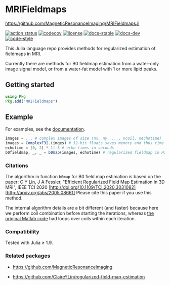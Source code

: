 # MRIFieldmaps

https://github.com/MagneticResonanceImaging/MRIFieldmaps.jl


[![action status][action-img]][action-url]
[![codecov][codecov-img]][codecov-url]
[![license][license-img]][license-url]
[![docs-stable][docs-stable-img]][docs-stable-url]
[![docs-dev][docs-dev-img]][docs-dev-url]
[![code-style][code-blue-img]][code-blue-url]

This Julia language repo
provides methods
for regularized estimation of fieldmaps in MRI.

Currently there are methods for B0 fieldmap estimation
from a water-only image signal model,
or from a water-fat model
with 1 or more lipid peaks.


## Getting started

```julia
using Pkg
Pkg.add("MRIFieldmaps")
```


## Example

For examples,
see the
[documentation](https://jefffessler.github.io/MRIFieldmaps.jl/stable).

```julia
images = ... # complex images of size (nx, ny, ..., ncoil, nechotime)
images = ComplexF32.(imges) # 32-bit floats saves memory and thus time
echotime = [0, 2] * 1f-3 # echo times in seconds
b0fieldmap, _, _ = b0map(images, echotime) # regularized fieldmap in Hz
```

### Citations

The algorithm in function `b0map`
for B0 field map estimation is based on the paper:
C Y Lin, J A Fessler,
"Efficient Regularized Field Map Estimation in 3D MRI", IEEE TCI 2020
[http://doi.org/10.1109/TCI.2020.3031082]
[http://arxiv.org/abs/2005.08661]
Please cite this paper if you use this method.

The internal algorithm details are a bit different
(and faster)
because here we perform coil combination
before starting the iterations,
whereas
[the original Matlab code](https://github.com/ClaireYLin/regularized-field-map-estimation)
had loops over coils
within each iteration.


### Compatibility

Tested with Julia ≥ 1.9.


### Related packages

* https://github.com/MagneticResonanceImaging

* https://github.com/ClaireYLin/regularized-field-map-estimation

<!-- URLs -->
[action-img]: https://github.com/MagneticResonanceImaging/MRIFieldmaps.jl/workflows/CI/badge.svg
[action-url]: https://github.com/MagneticResonanceImaging/MRIFieldmaps.jl/actions
[build-img]: https://github.com/MagneticResonanceImaging/MRIFieldmaps.jl/workflows/CI/badge.svg?branch=main
[build-url]: https://github.com/MagneticResonanceImaging/MRIFieldmaps.jl/actions?query=workflow%3ACI+branch%3Amain
[code-blue-img]: https://img.shields.io/badge/code%20style-blue-4495d1.svg
[code-blue-url]: https://github.com/invenia/BlueStyle
[codecov-img]: https://codecov.io/github/MagneticResonanceImaging/MRIFieldmaps.jl/coverage.svg?branch=main
[codecov-url]: https://codecov.io/github/MagneticResonanceImaging/MRIFieldmaps.jl?branch=main
[docs-stable-img]: https://img.shields.io/badge/docs-stable-blue.svg
[docs-stable-url]: https://MagneticResonanceImaging.github.io/MRIFieldmaps.jl/stable
[docs-dev-img]: https://img.shields.io/badge/docs-dev-blue.svg
[docs-dev-url]: https://MagneticResonanceImaging.github.io/MRIFieldmaps.jl/dev
[license-img]: http://img.shields.io/badge/license-MIT-brightgreen.svg?style=flat
[license-url]: LICENSE
